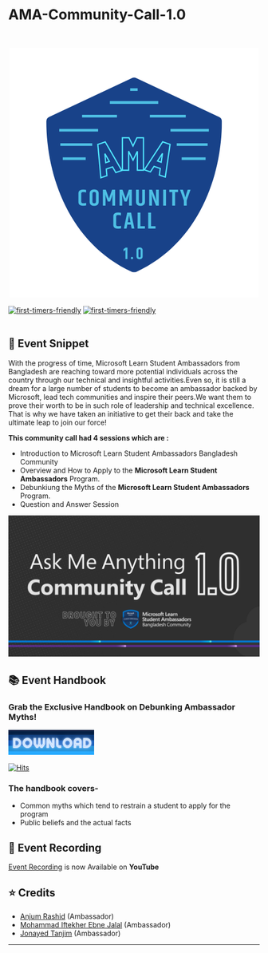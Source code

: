 # AMA-Community-Call-1.0 

<br>



<p align="center">
  <img src="Assets/ama_badge.png">
</p>

[![first-timers-friendly](https://img.shields.io/badge/Community-Power-blueviolet?style=for-the-badge&logo=appveyor)](#)
[![first-timers-friendly](https://img.shields.io/badge/Myths-Debunked-orange?style=for-the-badge&logo=appveyor)](#)
<br>
<br>

## :scroll: Event Snippet

With the progress of time, Microsoft Learn Student Ambassadors from Bangladesh are reaching toward more potential individuals across the country through our technical and insightful activities.Even so, it is still a dream for a large number of students to become an ambassador backed by Microsoft, lead tech communities and inspire their peers.We want them to prove their worth to be in such role of leadership and technical excellence. That is why we have taken an initiative to get their back and take the ultimate leap to join our force!

**This community call had 4 sessions which are :** 
- Introduction to Microsoft Learn Student Ambassadors Bangladesh Community
- Overview and How to Apply to the **Microsoft Learn Student Ambassadors** Program.
- Debunkiung the Myths of the **Microsoft Learn Student Ambassadors** Program.
- Question and Answer Session


<p align="center">
  <img src="Assets/cover.png">
</p>

## :books: Event Handbook 
### Grab the **Exclusive Handbook** on **Debunking Ambassador Myths**!


<a download="Handbook-Link" href="https://github.com/sa-bd/ama-1.0/raw/main/Resources/Ambassador_Myths_Handbook.pdf" title="Download Handbook">
    <img alt="Download" src="Assets/btn.png" width="172" height="50">
</a>

[![Hits](https://hits.seeyoufarm.com/api/count/incr/badge.svg?url=https%3A%2F%2Fgithub.com%2Fsa-bd%2Fama-1.0%2Fraw%2Fmain%2FResources%2FAmbassador_Myths_Handbook.pdf&count_bg=%23664FD9&title_bg=%23555555&icon=&icon_color=%23E7E7E7&title=visitors&edge_flat=false)](https://hits.seeyoufarm.com)

### The handbook covers- 
* Common myths which tend to restrain a student to apply for the program  
* Public beliefs and the actual facts 
 
## :movie_camera: Event Recording

[Event Recording](https://youtu.be/02GRRQv-y5M) is now Available on **YouTube**

## :star: Credits
- [Anjum Rashid](https://github.com/bijoy26) (Ambassador) <br>
- [Mohammad Iftekher Ebne Jalal](https://github.com/iftu119) (Ambassador) <br>
- [Jonayed Tanjim](https://github.com/tanjim01) (Ambassador) <br>

----
